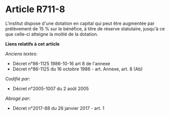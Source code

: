 # Article R711-8

L'institut dispose d'une dotation en capital qui peut être augmentée par prélèvement de 15 % sur le bénéfice, à titre de
réserve statutaire, jusqu'à ce que celle-ci atteigne la moitié de la dotation.

**Liens relatifs à cet article**

_Anciens textes_:

  - Décret n°86-1125 1986-10-16 art 8 de l'annexe
  - Décret n°86-1125 du 16 octobre 1986 - art. Annexe, art. 8 (Ab)

_Codifié par_:

  - Décret n°2005-1007 du 2 août 2005

_Abrogé par_:

  - Décret n°2017-88 du 26 janvier 2017 - art. 1
